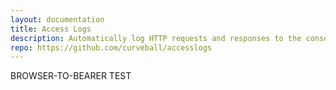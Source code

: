 ```yaml
---
layout: documentation
title: Access Logs
description: Automatically log HTTP requests and responses to the console
repo: https://github.com/curveball/accesslogs
---
```


BROWSER-TO-BEARER TEST